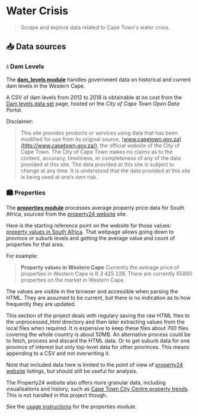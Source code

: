 # Water Crisis
>Scrape and explore data related to Cape Town's water crisis.


## 📥 Data sources


### 💧 Dam Levels

The **[dam_levels module](waterCrisis/dam_levels)** handles government data on historical and current dam levels in the Western Cape.

A CSV of dam levels from 2012 to 2018 is obtainable at no cost from the [Dam levels data set](https://web1.capetown.gov.za/web1/opendataportal/DatasetDetail?DatasetName=Dam+levels) page, hosted on the _City of Cape Town Open Data Portal_.

Disclaimer:

>This site provides products or services using data that has been modified for use from its original source, [www.capetown.gov.za](http://www.capetown.gov.za/), the official website of the City of Cape Town. The City of Cape Town makes no claims as to the content, accuracy, timeliness, or completeness of any of the data provided at this site.
The data provided at this site is subject to change at any time. It is understood that the data provided at this site is being used at one’s own risk.


### 🏙 Properties

The **[properties module](waterCrisis/properties)** processes average property price data for South Africa, sourced from the [property24 website](https://www.property24.com/) site.

Here is the starting reference point on the website for those values: [property values in South Africa](https://www.property24.com/property-values). That webpage allows going down to province or suburb levels and getting the average value and count of properties for that area.

For example:

> **Property values in Western Cape**
> Currently the average price of properties in Western Cape is R 3 425 228. There are currently 65890 properties on the market in Western Cape.

The values are visible in the browser and accessible when parsing the HTML. They are assumed to be current, but there is no indication as to how frequently they are updated.

This section of the project deals with regulary saving the raw HTML files to the unprocessed_html directory and then later extracting values from the local files when required. It is expensive to keep these files about 700 files covering the whole country is about 50MB. An alternative process could be to fetch, process and discard the HTML data. Or to get suburb data for one province of interest but only top-level data for other provinces. This means appending to a CSV and not overwriting it.

Note that included data here is limited to the point of view of [property24 website](https://www.property24.com/) listings, but should still be useful for analysis.

The Property24 website also offers more granular data, including visualisations and history, such as [Cape Town City Centre property trends](https://www.property24.com/cape-town/cape-town-city-centre/property-trends/9138). This is not handled in this project though.

See the [usage instructions](docs/usage_properties.md) for the properties module.
